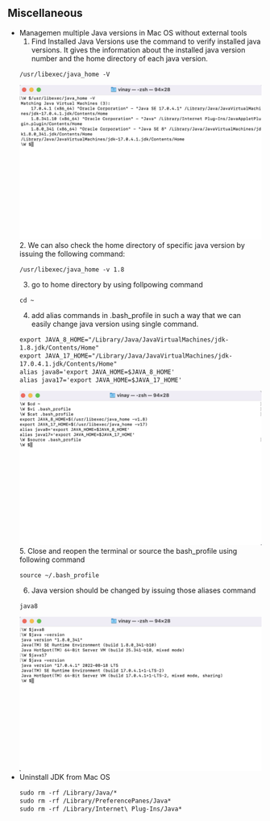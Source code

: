## Miscellaneous ##

- Managemen multiple Java versions in Mac OS without external tools
    1. Find Installed Java Versions
    use the command to verify installed java versions. It gives the information about the installed java version number and the home directory of each java version.
    ```
    /usr/libexec/java_home -V
    ```
    ![JavaVersions](https://github.com/yetanothermasterylearning/Core-Java/blob/main/Miscellaneous/Pictures/java%20all%20versions.png)
    2. We can also check the home directory of specific java version by issuing the following command:
    ```
    /usr/libexec/java_home -v 1.8
    ```
    3. go to home directory by using follpowing command
    ```
    cd ~
	```
    4. add alias commands in .bash_profile in such a way that we can easily change java version using single command.
    ```
    export JAVA_8_HOME="/Library/Java/JavaVirtualMachines/jdk-1.8.jdk/Contents/Home"
    export JAVA_17_HOME="/Library/Java/JavaVirtualMachines/jdk-17.0.4.1.jdk/Contents/Home"
    alias java8='export JAVA_HOME=$JAVA_8_HOME'
    alias java17='export JAVA_HOME=$JAVA_17_HOME'
    ```
    ![bash_script](https://github.com/yetanothermasterylearning/Core-Java/blob/main/Miscellaneous/Pictures/bash_script.png)
    5. Close and reopen the terminal or source the bash_profile using following command
    ```
    source ~/.bash_profile
    ```
    6. Java version should be changed by issuing those aliases command
    ```
    java8
    ```
    ![java_results](https://github.com/yetanothermasterylearning/Core-Java/blob/main/Miscellaneous/Pictures/results.png)
- Uninstall JDK from Mac OS
	``` 
	sudo rm -rf /Library/Java/*
	sudo rm -rf /Library/PreferencePanes/Java*
	sudo rm -rf /Library/Internet\ Plug-Ins/Java*
	```